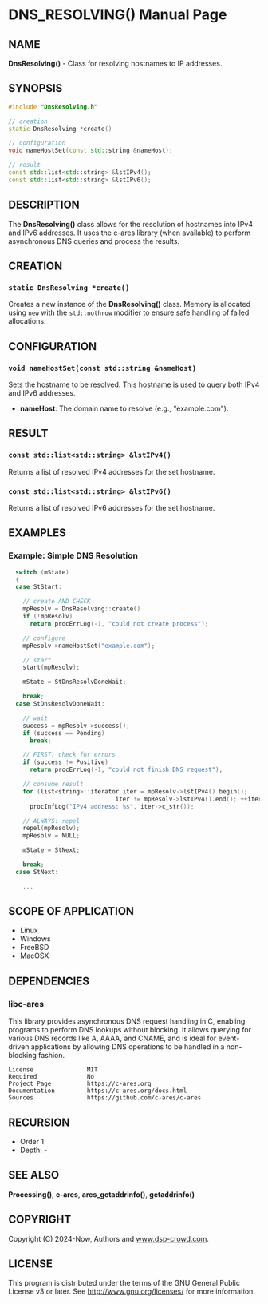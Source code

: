 
# DNS_RESOLVING() Manual Page

## NAME

**DnsResolving()** - Class for resolving hostnames to IP addresses.

## SYNOPSIS

```cpp
#include "DnsResolving.h"

// creation
static DnsResolving *create()

// configuration
void nameHostSet(const std::string &nameHost);

// result
const std::list<std::string> &lstIPv4();
const std::list<std::string> &lstIPv6();
```

## DESCRIPTION

The **DnsResolving()** class allows for the resolution of hostnames into IPv4 and IPv6 addresses. It uses the c-ares library (when available) to perform asynchronous DNS queries and process the results.

## CREATION

### `static DnsResolving *create()`

Creates a new instance of the **DnsResolving()** class. Memory is allocated using `new` with the `std::nothrow` modifier to ensure safe handling of failed allocations.

## CONFIGURATION

### `void nameHostSet(const std::string &nameHost)`

Sets the hostname to be resolved. This hostname is used to query both IPv4 and IPv6 addresses.

- **nameHost**: The domain name to resolve (e.g., "example.com").

## RESULT

### `const std::list<std::string> &lstIPv4()`

Returns a list of resolved IPv4 addresses for the set hostname.

### `const std::list<std::string> &lstIPv6()`

Returns a list of resolved IPv6 addresses for the set hostname.

## EXAMPLES

### Example: Simple DNS Resolution
```cpp
  switch (mState)
  {
  case StStart:

    // create AND CHECK
    mpResolv = DnsResolving::create()
    if (!mpResolv)
      return procErrLog(-1, "could not create process");

    // configure
    mpResolv->nameHostSet("example.com");

    // start
    start(mpResolv);

    mState = StDnsResolvDoneWait;

    break;
  case StDnsResolvDoneWait:

    // wait
    success = mpResolv->success();
    if (success == Pending)
      break;

    // FIRST: check for errors
    if (success != Positive)
      return procErrLog(-1, "could not finish DNS request");

    // consume result
    for (list<string>::iterator iter = mpResolv->lstIPv4().begin();
                              iter != mpResolv->lstIPv4().end(); ++iter)
      procInfLog("IPv4 address: %s", iter->c_str());

    // ALWAYS: repel
    repel(mpResolv);
    mpResolv = NULL;

    mState = StNext;

    break;
  case StNext:

    ...
```

## SCOPE OF APPLICATION

- Linux
- Windows
- FreeBSD
- MacOSX

## DEPENDENCIES

### libc-ares

This library provides asynchronous DNS request handling in C, enabling programs to perform DNS lookups without blocking. It allows querying for various DNS records like A, AAAA, and CNAME, and is ideal for event-driven applications by allowing DNS operations to be handled in a non-blocking fashion.

```
License               MIT
Required              No
Project Page          https://c-ares.org
Documentation         https://c-ares.org/docs.html
Sources               https://github.com/c-ares/c-ares
```

## RECURSION

- Order 1
- Depth: -

## SEE ALSO

**Processing()**, **c-ares**, **ares_getaddrinfo()**, **getaddrinfo()**

## COPYRIGHT

Copyright (C) 2024-Now, Authors and www.dsp-crowd.com.

## LICENSE

This program is distributed under the terms of the GNU General Public License v3 or later. See <http://www.gnu.org/licenses/> for more information.
```

